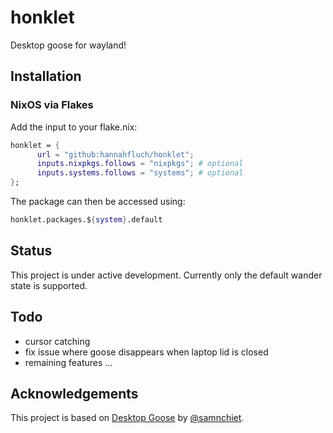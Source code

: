 # honklet

Desktop goose for wayland!

## Installation

### NixOS via Flakes
Add the input to your flake.nix:
```nix
honklet = {
      url = "github:hannahfluch/honklet";
      inputs.nixpkgs.follows = "nixpkgs"; # optional
      inputs.systems.follows = "systems"; # optional
};
```

The package can then be accessed using:
```nix
honklet.packages.${system}.default
```

## Status
This project is under active development. Currently only the default wander state is supported.

## Todo
- cursor catching
- fix issue where goose disappears when laptop lid is closed
- remaining features ...

## Acknowledgements
This project is based on [Desktop Goose](https://samperson.itch.io/desktop-goose) by [@samnchiet](http://twitter.com/samnchiet).
